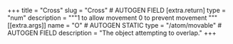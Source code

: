 +++
title = "Cross"
slug = "Cross" # AUTOGEN FIELD
[extra.return]
type = "num"
description = """1 to allow movement
0 to prevent movement
"""
[[extra.args]]
name = "O" # AUTOGEN STATIC
type = "/atom/movable" # AUTOGEN FIELD
description = "The object attempting to overlap."
+++
